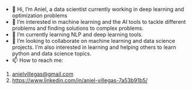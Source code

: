 - 👋 Hi, I’m Aniel, a data scientist currently working in deep learning and optimization problems
- 👀 I’m interested in machine learning and the AI tools to tackle different problems and finding solutions to complex problems.
- 🌱 I’m currently learning NLP and deep learning tools.
- 💞️ I’m looking to collaborate on machine learning and data science projects. I'm also interested in learning and helping others to learn python and data science topics.
- 📫 How to reach me:
 1. anielvillegas@gmail.com
 2. https://www.linkedin.com/in/aniel-villegas-7a53b91b5/
